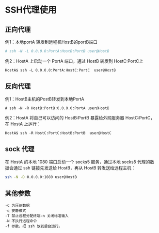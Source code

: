 
# SSH代理使用

## 正向代理 

例1：本地portA 转发到远程机HostB的portB端口

``` bash
# ssh -N -L 0.0.0.0:PortA:HostB:PortB user@HostB
```

例2：HostA 上启动一个 PortA 端口，通过 HostB 转发到 HostC:PortC上
```
HostA$ ssh -L 0.0.0.0:PortA:HostC:PortC  user@HostB
```

## 反向代理 

例1：HostB主机的PostB转发到本地PortA
``` base
# ssh -N -R HostB:PortB:0.0.0.0:PortA user@HostB
```       

例2：HostA 将自己可以访问的 HostB:PortB 暴露给外网服务器 HostC:PortC，在 HostA 上运行：
```
HostA$ ssh -R HostC:PortC:HostB:PortB  user@HostC
```

## sock 代理

在 HostA 的本地 1080 端口启动一个 socks5 服务，通过本地 socks5 代理的数据会通过 ssh 链接先发送给 HostB，再从 HostB 转发送给远程主机：
```bash
ssh -N -D 0.0.0.0:1080 user@HostB
```

## 其他参数
```
-C 为压缩数据
-q 安静模式
-T 禁止远程分配终端-n 关闭标准输入
-N 不执行远程命令
-f 参数，把 ssh 放到后台运行。
```